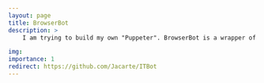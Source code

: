 ```yaml
---
layout: page
title: BrowserBot
description: > 
    I am trying to build my own "Puppeter". BrowserBot is a wrapper of the Chrome DevTool. It uses a small language to execute steps in a browser session. 

img: 
importance: 1
redirect: https://github.com/Jacarte/ITBot
---
```


